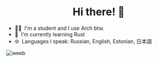 <h1 align="center">Hi there! 👋</h1>

<p align="center">
  
- 🧑‍🦲 &nbsp;I'm a student and I use Arch btw.
- 🌱 &nbsp;I’m currently learning Rust
- 🌐 &nbsp;Languages I speak: Russian, English, Estonian, 日本語
  
</p>


![weeb](https://c.tenor.com/BJ-9w-MUVCMAAAAC/tis100-sad.gif)


